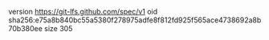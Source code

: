 version https://git-lfs.github.com/spec/v1
oid sha256:e75a8b840bc55a5380f278975adfe8f812fd925f565ace4738692a8b70b380ee
size 305
